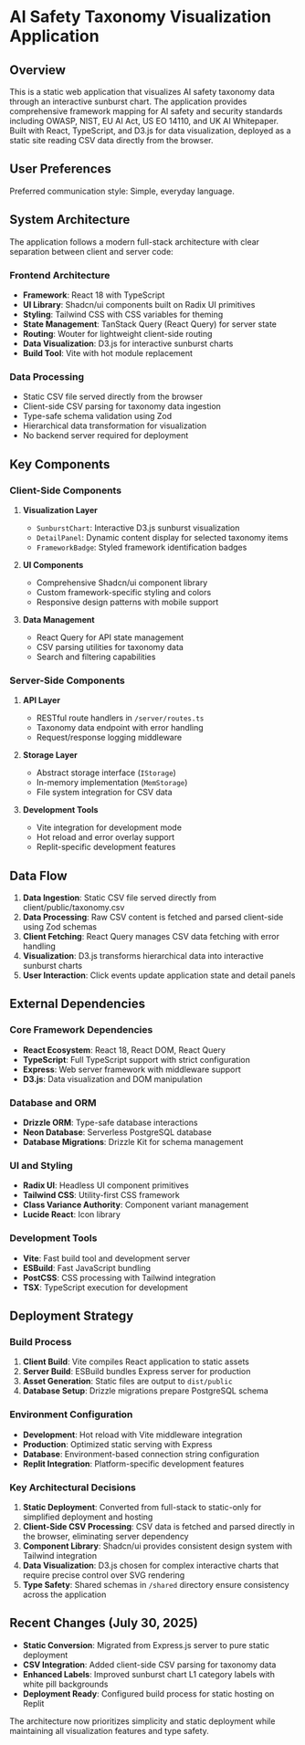 # AI Safety Taxonomy Visualization Application

## Overview

This is a static web application that visualizes AI safety taxonomy data through an interactive sunburst chart. The application provides comprehensive framework mapping for AI safety and security standards including OWASP, NIST, EU AI Act, US EO 14110, and UK AI Whitepaper. Built with React, TypeScript, and D3.js for data visualization, deployed as a static site reading CSV data directly from the browser.

## User Preferences

Preferred communication style: Simple, everyday language.

## System Architecture

The application follows a modern full-stack architecture with clear separation between client and server code:

### Frontend Architecture
- **Framework**: React 18 with TypeScript
- **UI Library**: Shadcn/ui components built on Radix UI primitives
- **Styling**: Tailwind CSS with CSS variables for theming
- **State Management**: TanStack Query (React Query) for server state
- **Routing**: Wouter for lightweight client-side routing
- **Data Visualization**: D3.js for interactive sunburst charts
- **Build Tool**: Vite with hot module replacement

### Data Processing
- Static CSV file served directly from the browser
- Client-side CSV parsing for taxonomy data ingestion
- Type-safe schema validation using Zod
- Hierarchical data transformation for visualization
- No backend server required for deployment

## Key Components

### Client-Side Components
1. **Visualization Layer**
   - `SunburstChart`: Interactive D3.js sunburst visualization
   - `DetailPanel`: Dynamic content display for selected taxonomy items
   - `FrameworkBadge`: Styled framework identification badges

2. **UI Components**
   - Comprehensive Shadcn/ui component library
   - Custom framework-specific styling and colors
   - Responsive design patterns with mobile support

3. **Data Management**
   - React Query for API state management
   - CSV parsing utilities for taxonomy data
   - Search and filtering capabilities

### Server-Side Components
1. **API Layer**
   - RESTful route handlers in `/server/routes.ts`
   - Taxonomy data endpoint with error handling
   - Request/response logging middleware

2. **Storage Layer**
   - Abstract storage interface (`IStorage`)
   - In-memory implementation (`MemStorage`)
   - File system integration for CSV data

3. **Development Tools**
   - Vite integration for development mode
   - Hot reload and error overlay support
   - Replit-specific development features

## Data Flow

1. **Data Ingestion**: Static CSV file served directly from client/public/taxonomy.csv
2. **Data Processing**: Raw CSV content is fetched and parsed client-side using Zod schemas
3. **Client Fetching**: React Query manages CSV data fetching with error handling
4. **Visualization**: D3.js transforms hierarchical data into interactive sunburst charts
5. **User Interaction**: Click events update application state and detail panels

## External Dependencies

### Core Framework Dependencies
- **React Ecosystem**: React 18, React DOM, React Query
- **TypeScript**: Full TypeScript support with strict configuration
- **Express**: Web server framework with middleware support
- **D3.js**: Data visualization and DOM manipulation

### Database and ORM
- **Drizzle ORM**: Type-safe database interactions
- **Neon Database**: Serverless PostgreSQL database
- **Database Migrations**: Drizzle Kit for schema management

### UI and Styling
- **Radix UI**: Headless UI component primitives
- **Tailwind CSS**: Utility-first CSS framework
- **Class Variance Authority**: Component variant management
- **Lucide React**: Icon library

### Development Tools
- **Vite**: Fast build tool and development server
- **ESBuild**: Fast JavaScript bundling
- **PostCSS**: CSS processing with Tailwind integration
- **TSX**: TypeScript execution for development

## Deployment Strategy

### Build Process
1. **Client Build**: Vite compiles React application to static assets
2. **Server Build**: ESBuild bundles Express server for production
3. **Asset Generation**: Static files are output to `dist/public`
4. **Database Setup**: Drizzle migrations prepare PostgreSQL schema

### Environment Configuration
- **Development**: Hot reload with Vite middleware integration
- **Production**: Optimized static serving with Express
- **Database**: Environment-based connection string configuration
- **Replit Integration**: Platform-specific development features

### Key Architectural Decisions

1. **Static Deployment**: Converted from full-stack to static-only for simplified deployment and hosting
2. **Client-Side CSV Processing**: CSV data is fetched and parsed directly in the browser, eliminating server dependency
3. **Component Library**: Shadcn/ui provides consistent design system with Tailwind integration
4. **Data Visualization**: D3.js chosen for complex interactive charts that require precise control over SVG rendering
5. **Type Safety**: Shared schemas in `/shared` directory ensure consistency across the application

## Recent Changes (July 30, 2025)

- **Static Conversion**: Migrated from Express.js server to pure static deployment
- **CSV Integration**: Added client-side CSV parsing for taxonomy data
- **Enhanced Labels**: Improved sunburst chart L1 category labels with white pill backgrounds
- **Deployment Ready**: Configured build process for static hosting on Replit

The architecture now prioritizes simplicity and static deployment while maintaining all visualization features and type safety.